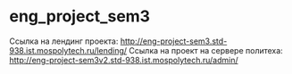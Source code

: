 # eng_project_sem3

Ссылка на лендинг проекта: http://eng-project-sem3.std-938.ist.mospolytech.ru/lending/
Ссылка на проект на сервере политеха: http://eng-project-sem3v2.std-938.ist.mospolytech.ru/admin/
